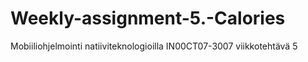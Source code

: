 # Weekly-assignment-5.-Calories
Mobiiliohjelmointi natiiviteknologioilla IN00CT07-3007 viikkotehtävä 5
